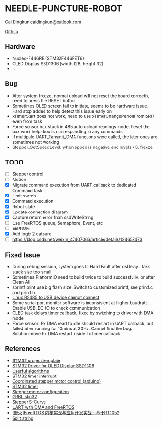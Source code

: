 # NEEDLE-PUNCTURE-ROBOT

Cai Dingkun [caidingkun@outlook.com](caidingkun@outlook.com)

[Github](https://github.com/Oct19/needle-puncture-robot)

## Hardware

* Nucleo-F446RE (STM32F446RET6)
* OLED Display SSD1306 (width 128, height 32)
* ...

## Bug

* After system freeze, normal upload will not reset the board correctly, need to press the RESET button
* Sometimes OLED screen fail to initiate, seems to be hardware issue. Hard stop added to help detect this issue early on
* xTimerStart does not work, need to use xTimerChangePeriodFromISR() even from task
* Force sensor box stuck in 485 auto upload readings mode. Reset the box wont help; box is not responding to any commands
* If multipule UART_Tansmit_DMA functions were called, the later ones are sometimes not working
* Stepper_GetSpeedLevel: when spped is negative and levels >3, freeze

## TODO

* [ ] Stepper control
* [ ] Motion
* [X] Migrate command execution from UART callback to dedicated Command task
* [X] Limit switch
* [X] Command execution
* [X] Robot state
* [X] Update connection diagram
* [X] Capture return error from ssdWriteString
* [ ] Use FreeRTOS queue, Semaphore, Event, etc
* [ ] EEPROM
* [X] Add logic 2 catpure
* [ ] https://blog.csdn.net/weixin_47407066/article/details/124657473

## Fixed Issue

* During debug session, system goes to Hard Fault after osDelay : task stack size too small
* Sometimes PlatformIO need to build twice to build successfully, or after Clean All
* sprintf print use big flash size. Switch to customized printf, see printf.c and printf.h
* [Linux RS485 to USB device cannot connect]([https://unix.stackexchange.com/questions/670636/unable-to-use-usb-dongle-based-on-usb-serial-converter-chip](https://unix.stackexchange.com/questions/670636/unable-to-use-usb-dongle-based-on-usb-serial-converter-chip))
* Some serial port monitor software is inconsistent at higher baudrate. Enable USB_ECHO to check communication
* OLED task delays timer callback, fixed by switching to driver with DMA mode
* Force sensor: Rx DMA read to idle should restart in UART callback, but failed after running for 10mins at 20Hz. Cannot find the bug. Solution:move Rx DMA restart inside Tx timer callback

## References

* [STM32 project template](https://github.com/Oct19/Bluepill-CubeMX-PlatformIO-Template)
* [STM32 Driver for OLED Display SSD1306]([https://github.com/afiskon/stm32-ssd1306](https://github.com/afiskon/stm32-ssd1306))
* [Userful algorithms](https://the-algorithms.com/language/c)
* [STM32 timer interrupt]([https://controllerstech.com/pwm-in-stm32/](https://controllerstech.com/pwm-in-stm32/))
* [Coordinated stepper motor control (arduino)]([https://youtu.be/fHAO7SW-SZI](https://youtu.be/fHAO7SW-SZI))
* [STM32 timer]([https://youtu.be/VfbW6nfG4kw](https://youtu.be/VfbW6nfG4kw))
* [Stepper motor configuration]([https://github.com/brentnd/PiPlot](https://github.com/brentnd/PiPlot))
* [GRBL stm32]([https://github.com/dungjk/grbl-stm32](https://github.com/dungjk/grbl-stm32))
* [Stepper S-Curve]([https://github.com/MGDG/SLineControl](https://github.com/MGDG/SLineControl))
* [UART with DMA and FreeRTOS](https://www.devcoons.com/stm32-uart-receive-unknown-size-data-using-dma-and-freertos/)
* [[野火]FreeRTOS 内核实现与应用开发实战—基于RT1052](https://doc.embedfire.com/rtos/freertos/i.mx_rt1052/zh/latest/application/message_queue.html)
* [Split string](https://youtu.be/Vp6OELK4gmo)

